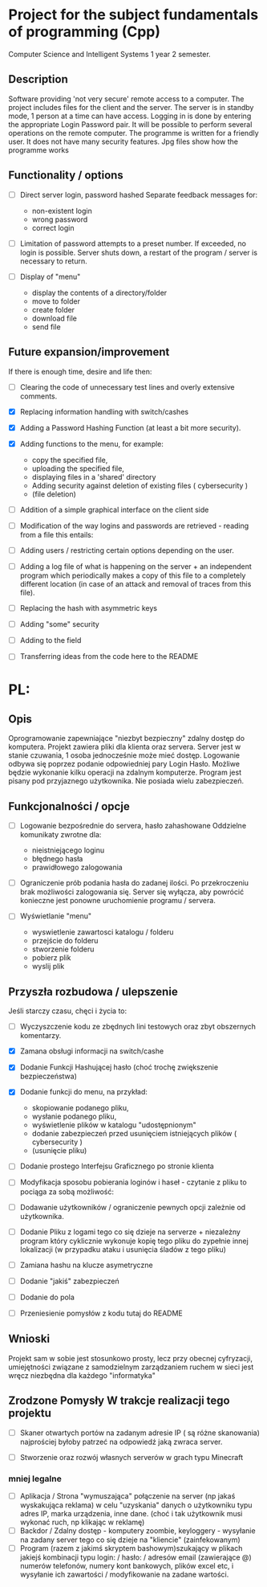 # Project for the subject fundamentals of programming (Cpp)
Computer Science and Intelligent Systems 1 year 2 semester. 

## Description
Software providing 'not very secure' remote access to a computer. The project includes files for the client and the server.
The server is in standby mode, 1 person at a time can have access. Logging in is done by entering the appropriate Login Password pair. It will be possible to perform several operations on the remote computer. The programme is written for a friendly user. It does not have many security features. 
Jpg files show how the programme works

## Functionality / options
- [ ] Direct server login, password hashed
Separate feedback messages for:
    - non-existent login
    - wrong password
    - correct login
- [ ] Limitation of password attempts to a preset number. If exceeded, no login is possible. Server shuts down, a restart of the program / server is necessary to return.
- [ ] Display of "menu"

    - display the contents of a directory/folder
    - move to folder
    - create folder
    - download file
    - send file

## Future expansion/improvement
If there is enough time, desire and life then: 
- [ ] Clearing the code of unnecessary test lines and overly extensive comments.
- [x] Replacing information handling with switch/cashes
- [x] Adding a Password Hashing Function (at least a bit more security).

- [x] Adding functions to the menu, for example:
    - copy the specified file,
    - uploading the specified file,
    - displaying files in a 'shared' directory
    - Adding security against deletion of existing files ( cybersecurity )
    - (file deletion)
- [ ] Addition of a simple graphical interface on the client side
- [ ] Modification of the way logins and passwords are retrieved - reading from a file this entails:
- [ ] Adding users / restricting certain options depending on the user. 
- [ ] Adding a log file of what is happening on the server + an independent program which periodically makes a copy of this file to a completely different location (in case of an attack and removal of traces from this file).
- [ ] Replacing the hash with asymmetric keys
- [ ] Adding "some" security
- [ ] Adding to the field
- [ ] Transferring ideas from the code here to the README

# PL:
## Opis
Oprogramowanie zapewniające "niezbyt bezpieczny" zdalny dostęp do komputera. Projekt zawiera pliki dla klienta oraz servera.
Server jest w stanie czuwania, 1 osoba jednocześnie może mieć dostęp. Logowanie odbywa się poprzez podanie odpowiedniej pary Login Hasło. Możliwe będzie wykonanie kilku operacji na zdalnym komputerze. Program jest pisany pod przyjaznego użytkownika. Nie posiada wielu zabezpieczeń. 

## Funkcjonalności / opcje

- [ ] Logowanie bezpośrednie do servera, hasło zahashowane
Oddzielne komunikaty zwrotne dla:
    - nieistniejącego loginu
    - błędnego hasła
    - prawidłowego zalogowania
- [ ] Ograniczenie prób podania hasła do zadanej ilości. Po przekroczeniu brak możliwości zalogowania się. Server się wyłącza, aby powrócić konieczne jest ponowne uruchomienie programu / servera.
- [ ] Wyświetlanie "menu"

    - wyswietlenie zawartosci katalogu / folderu
    - przejście do folderu
    - stworzenie folderu
    - pobierz plik
    - wyslij plik

## Przyszła rozbudowa / ulepszenie
Jeśli starczy czasu, chęci i życia to: 
- [ ] Wyczyszczenie kodu ze zbędnych lini testowych oraz zbyt obszernych komentarzy.
- [x] Zamana obsługi informacji na switch/cashe
- [x] Dodanie Funkcji Hashującej hasło (choć trochę zwiększenie bezpieczeństwa)

- [x] Dodanie funkcji do menu, na przykład:
    - skopiowanie podanego pliku,
    - wysłanie podanego pliku,
    - wyświetlenie plików w katalogu "udostępnionym"
    - dodanie zabezpieczeń przed usunięciem istniejących plików ( cybersecurity )
    - (usunięcie pliku)
- [ ] Dodanie prostego Interfejsu Graficznego po stronie klienta
- [ ] Modyfikacja sposobu pobierania loginów i haseł - czytanie z pliku to pociąga za sobą możliwość:
- [ ] Dodawanie użytkowników / ograniczenie pewnych opcji zależnie od użytkownika. 
- [ ] Dodanie Pliku z logami tego co się dzieje na serverze + niezależny program który cyklicznie wykonuje kopię tego pliku do zypełnie innej lokalizacji (w przypadku ataku i usunięcia śladów z tego pliku)
- [ ] Zamiana hashu na klucze asymetryczne
- [ ] Dodanie "jakiś" zabezpieczeń
- [ ] Dodanie do pola
- [ ] Przeniesienie pomysłów z kodu tutaj do README



## Wnioski
Projekt sam w sobie jest stosunkowo prosty, lecz przy obecnej cyfryzacji, umiejętności związane z samodzielnym zarządzaniem ruchem w sieci jest wręcz niezbędna dla każdego "informatyka"

## Zrodzone Pomysły W trakcje realizacji tego projektu
- [ ] Skaner otwartych portów na zadanym adresie IP ( są różne skanowania) najprościej byłoby patrzeć na odpowiedź jaką zwraca server.

- [ ] Stworzenie oraz rozwój własnych serverów w grach typu Minecraft

### mniej legalne
- [ ] Aplikacja / Strona "wymuszająca" połączenie na server (np jakaś wyskakująca reklama) w celu "uzyskania" danych o użytkowniku typu adres IP, marka urządzenia, inne dane. (choć i tak użytkownik musi wykonać ruch, np klikając w reklamę)
- [ ] Backdor / Zdalny dostęp - komputery zoombie, keyloggery - wysyłanie na zadany server tego co się dzieje na "kliencie" (zainfekowanym)
- [ ] Program (razem z jakimś skryptem bashowym)szukający w plikach jakiejś kombinacji typu login: / hasło: / adresów email (zawierające @) numerów telefonów, numery kont bankowych, plików excel etc, i wysyłanie ich zawartości / modyfikowanie na zadane wartości. 
